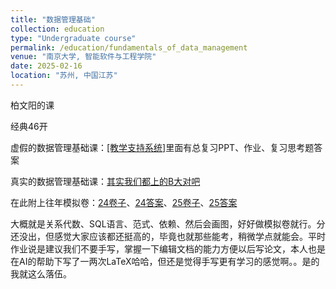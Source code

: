 ```yaml
---
title: "数据管理基础"
collection: education
type: "Undergraduate course"
permalink: /education/fundamentals_of_data_management
venue: "南京大学, 智能软件与工程学院"
date: 2025-02-16
location: "苏州, 中国江苏"
---
```


柏文阳的课

经典46开

虚假的数据管理基础课：[[教学支持系统]](https://selearning.nju.edu.cn/course/view.php?id=283)里面有总复习PPT、作业、复习思考题答案

真实的数据管理基础课：[其实我们都上的B大对吧](https://www.bilibili.com/video/BV1W3411y7dw/?spm_id_from=333.1387.favlist.content.click)

在此附上往年模拟卷：[24卷子](/files/智软24数据管理基础复习测试卷.pdf)、[24答案](/files/智软24数据管理基础复习测试（参考答案）.pdf)、[25卷子](/files/数据管理基础2025期末练习final.pdf)、[25答案](/files/数据管理基础2025期末练习final（参考答案）.pdf)

大概就是关系代数、SQL语言、范式、依赖、然后会画图，好好做模拟卷就行。分还没出，但感觉大家应该都还挺高的，毕竟也就那些能考，稍微学点就能会。平时作业说是建议我们不要手写，掌握一下编辑文档的能力方便以后写论文，本人也是在AI的帮助下写了一两次LaTeX哈哈，但还是觉得手写更有学习的感觉啊。。是的我就这么落伍。